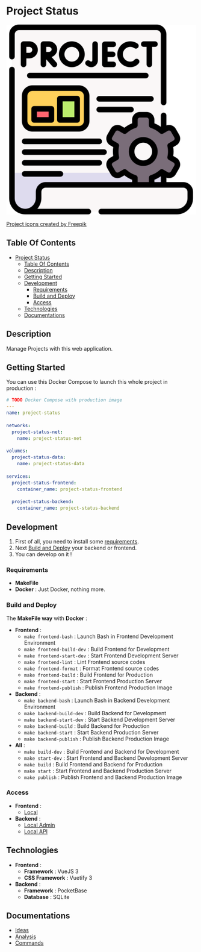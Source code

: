 # Project Status

![Icon](./icon.png)

[Project icons created by Freepik](https://www.flaticon.com/free-icons/project)

## Table Of Contents

- [Project Status](#project-status)
  - [Table Of Contents](#table-of-contents)
  - [Description](#description)
  - [Getting Started](#getting-started)
  - [Development](#development)
    - [Requirements](#requirements)
    - [Build and Deploy](#build-and-deploy)
    - [Access](#access)
  - [Technologies](#technologies)
  - [Documentations](#documentations)

## Description

Manage Projects with this web application.

## Getting Started

You can use this Docker Compose to launch this whole project in production :

```yaml
# TODO Docker Compose with production image
---
name: project-status

networks:
  project-status-net:
    name: project-status-net

volumes:
  project-status-data:
    name: project-status-data

services:
  project-status-frontend:
    container_name: project-status-frontend

  project-status-backend:
    container_name: project-status-backend
```

## Development

1) First of all, you need to install some [requirements](#requirements).
2) Next [Build and Deploy](#build-and-deploy) your backend or frontend.
3) You can develop on it !

### Requirements

- **MakeFile**
- **Docker** : Just Docker, nothing more.

### Build and Deploy

The **MakeFile way** with **Docker** :

- **Frontend** :
  - `make frontend-bash` : Launch Bash in Frontend Development Environment
  - `make frontend-build-dev` : Build Frontend for Development
  - `make frontend-start-dev` : Start Frontend Development Server
  - `make frontend-lint` : Lint Frontend source codes
  - `make frontend-format` : Format Frontend source codes
  - `make frontend-build` : Build Frontend for Production
  - `make frontend-start` : Start Frontend Production Server
  - `make frontend-publish` : Publish Frontend Production Image
- **Backend** :
  - `make backend-bash` : Launch Bash in Backend Development Environment
  - `make backend-build-dev` : Build Backend for Development
  - `make backend-start-dev` : Start Backend Development Server
  - `make backend-build` : Build Backend for Production
  - `make backend-start` : Start Backend Production Server
  - `make backend-publish` : Publish Backend Production Image
- **All** :
  - `make build-dev` : Build Frontend and Backend for Development
  - `make start-dev` : Start Frontend and Backend Development Server
  - `make build` : Build Frontend and Backend for Production
  - `make start` : Start Frontend and Backend Production Server
  - `make publish` : Publish Frontend and Backend Production Image

### Access

- **Frontend** :
  - [Local](http://localhost:3000)
- **Backend** :
  - [Local Admin](http://localhost:8090/_/)
  - [Local API](http://localhost:8090/api/)

## Technologies

- **Frontend** :
  - **Framework** : VueJS 3
  - **CSS Framework** : Vuetify 3
- **Backend** :
  - **Framework** : PocketBase
  - **Database** : SQLite

## Documentations

- [Ideas](./docs/ideas.md)
- [Analysis](./docs/analysis.md)
- [Commands](./docs/commands.md)
